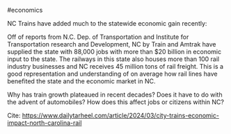 #economics 

NC Trains have added much to the statewide economic gain recently:

Off of reports from N.C. Dep. of Transportation and Institute for Transportation research and Development, NC by Train and Amtrak have supplied the state with 88,000 jobs with more than $20 billion in economic input to the state. The railways in this state also houses  more than 100 rail industry businesses and NC receives 45 million tons of rail freight. 
This is a good representation and understanding of  on average how rail lines have benefited the state and the economic market in NC.

Why has train growth plateaued in recent decades? Does it have to do with the advent of automobiles? How does this affect jobs or citizens within NC?

Cite:
https://www.dailytarheel.com/article/2024/03/city-trains-economic-impact-north-carolina-rail

